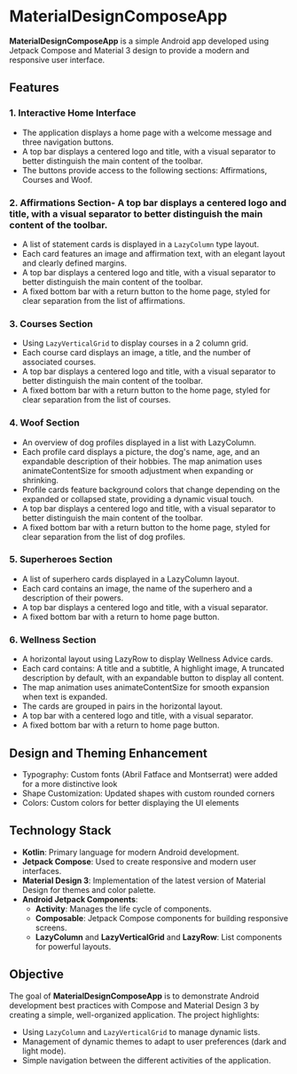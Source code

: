 # MaterialDesignComposeApp
**MaterialDesignComposeApp** is a simple Android app developed using Jetpack Compose and Material 3 design to provide a modern and responsive user interface.

## Features

### 1. Interactive Home Interface
   - The application displays a home page with a welcome message and three navigation buttons.
   - A top bar displays a centered logo and title, with a visual separator to better distinguish the main content of the toolbar.
   - The buttons provide access to the following sections: Affirmations, Courses and Woof.

### 2. Affirmations Section- A top bar displays a centered logo and title, with a visual separator to better distinguish the main content of the toolbar.
   - A list of statement cards is displayed in a `LazyColumn` type layout.
   - Each card features an image and affirmation text, with an elegant layout and clearly defined margins.
   - A top bar displays a centered logo and title, with a visual separator to better distinguish the main content of the toolbar.
   - A fixed bottom bar with a return button to the home page, styled for clear separation from the list of affirmations.

### 3. Courses Section
   - Using `LazyVerticalGrid` to display courses in a 2 column grid.
   - Each course card displays an image, a title, and the number of associated courses.
   - A top bar displays a centered logo and title, with a visual separator to better distinguish the main content of the toolbar.
   - A fixed bottom bar with a return button to the home page, styled for clear separation from the list of courses.

### 4. Woof Section
   - An overview of dog profiles displayed in a list with LazyColumn.
   - Each profile card displays a picture, the dog's name, age, and an expandable description of their hobbies. The map animation uses animateContentSize for smooth adjustment when expanding or shrinking.
   - Profile cards feature background colors that change depending on the expanded or collapsed state, providing a dynamic visual touch. 
   - A top bar displays a centered logo and title, with a visual separator to better distinguish the main content of the toolbar.
   - A fixed bottom bar with a return button to the home page, styled for clear separation from the list of dog profiles.

### 5. Superheroes Section
   - A list of superhero cards displayed in a LazyColumn layout.
   - Each card contains an image, the name of the superhero and a description of their powers.
   - A top bar displays a centered logo and title, with a visual separator.
   - A fixed bottom bar with a return to home page button.

### 6. Wellness Section
   - A horizontal layout using LazyRow to display Wellness Advice cards.
   - Each card contains: A title and a subtitle, A highlight image, A truncated description by default, with an expandable button to display all content.
   - The map animation uses animateContentSize for smooth expansion when text is expanded.
   - The cards are grouped in pairs in the horizontal layout.
   - A top bar with a centered logo and title, with a visual separator.
   - A fixed bottom bar with a return to home page button.

## Design and Theming Enhancement
- Typography: Custom fonts (Abril Fatface and Montserrat) were added for a more distinctive look
- Shape Customization: Updated shapes with custom rounded corners
- Colors: Custom colors for better displaying the UI elements

## Technology Stack
- **Kotlin**: Primary language for modern Android development.
- **Jetpack Compose**: Used to create responsive and modern user interfaces.
- **Material Design 3**: Implementation of the latest version of Material Design for themes and color palette.
- **Android Jetpack Components**:
  - **Activity**: Manages the life cycle of components.
  - **Composable**: Jetpack Compose components for building responsive screens.
  - **LazyColumn** and **LazyVerticalGrid** and **LazyRow**: List components for powerful layouts.

## Objective
The goal of **MaterialDesignComposeApp** is to demonstrate Android development best practices with Compose and Material Design 3 by creating a simple, well-organized application. The project highlights:

- Using `LazyColumn` and `LazyVerticalGrid` to manage dynamic lists.
- Management of dynamic themes to adapt to user preferences (dark and light mode).
- Simple navigation between the different activities of the application.

